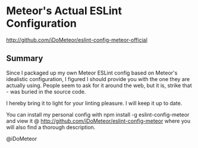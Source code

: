 # Meteor's Actual ESLint Configuration

http://github.com/iDoMeteor/eslint-config-meteor-official

## Summary

Since I packaged up my own Meteor ESLint config based on Meteor's idealistic
configuration, I figured I should provide you with the one they are actually
using.  People seem to ask for it around the web, but it is, strike that - was
buried in the source code.

I hereby bring it to light for your linting pleasure.  I will keep it up to
date.

You can install my personal config with npm install -g eslint-config-meteor
and view it @ http://github.com/iDoMeteor/eslint-config-meteor where you
will also find a thorough description.


@iDoMeteor
